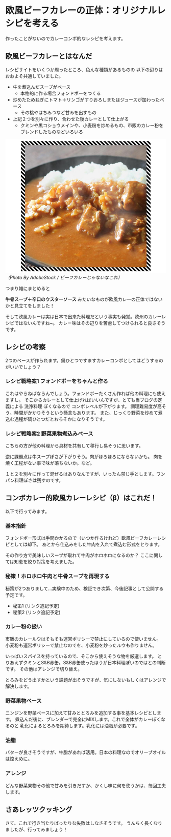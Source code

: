 # 欧風ビーフカレーの正体：オリジナルレシピを考える

作ったことがないのでカレーコンボ的なレシピを考えます。

## 欧風ビーフカレーとはなんだ

レシピサイトをいくつか周ったところ、色んな種類があるものの
以下の辺りはおおよそ共通していました。

* 牛を煮込んだスープがベース
    * 本格的に作る場合フォンドボーをつくる
* 炒めたためねぎにトマト＋リンゴがすりおろしまたはジュースが加わったベース
    * その桃やはちみつなど甘みを出すもの
* 上記２つを別々に作り、合わせた後カレーとして仕上がる
    * クミンや黒コショウメインや、小麦粉を炒めるもの、市販のカレー粉をブレンドしたものなどいろいろ

[![curry image by adobe stock](/images/misc/AdobeStock_377645099_1.jpeg)](/images_original/misc/AdobeStock_377645099.jpeg)
_（Photo By AdobeStock / ビーフカレーじゃないなこれ）_

つまり雑にまとめると

**牛骨スープ＋辛口のウスターソース** みたいなものが欧風カレーの正体ではないかと見立てをしました！

そして欧風カレーは実は日本で出来た料理だという事実も発覚。欧州のカレーレシピではないんですね~。
カレー味はその辺りを苦慮してつけられると良さそうです。

## レシピの考察

2つのベースが作られます。鍋ひとつですますカレーコンボとしてはどうするのがいいでしょう？

### レシピ戦略案1 フォンドボーをちゃんと作る

これはやらねばならんでしょう。フォンドボーたくさん作れば他の料理にも使えますし。
そこからカレーとして仕上げればいいんですが、とても当ブログの定義による 洗浄料理 ぽくなるので
コンボレベルが下がります。
調理難易度が高そう、時間がかかりそうという懸念もあります。
また、じっくり野菜を炒めて煮込む過程が鍋ひとつだとおろそかになりそうです。

### レシピ戦略案2 野菜果物煮込みベース

こちらの方が他の料理から具材を共有して移行し易そうに思います。

逆に課題点は牛スープぽさが下がりそう。肉がほろほろにならないかも。
肉を焼く工程がない事で味が落ちないか。など。

１と２を別々に作って混ぜるはありなんですが、いったん禁じ手とします。ワンパン料理ぽさは残すのです。

## コンボカレー的欧風カレーレシピ（β）はこれだ！

以下で行ってみます。

### 基本指針

フォンドボー形式は手間かかるので（いつか作るけれど）欧風ビーフカレーレシピとしては却下。
あとから仕込みをした牛肉を入れて煮込む形式をとります。

その作り方で美味しいスープが取れて牛肉がホロホロになるのか？
ここに関しては知恵を絞り対策を考えました。

### 秘策！ホロホロ牛肉と牛骨スープを再現する

秘策が2つありまして…実験中のため、検証でき次第、今後記事として公開する予定です。

* 秘策1 (リンク追記予定)
* 秘策2 (リンク追記予定)

### カレー粉の扱い

市販のカレールウはそもそも運営ポリシーで禁止にしているので使いません。
小麦粉も運営ポリシーで禁止なのでを、小麦粉を炒ったルウも作りません。

いっぱいスパイスを持っているので、そこから使えそうな物を厳選します。
とりあえずクミンとS&B赤缶。S&B赤缶使ったほうが日本料理ぽいのではとの判断です。
その他はアレンジで切り替え。

とろみをどう出すかという課題が出そうですが、気にしないもしくはアレンジで解決します。

### 野菜果物ベース

ニンジンを野菜ベースに加えて甘みととろみを追加する事を基本レシピとします。
煮込んだ後に、ブレンダーで完全にMIXします。これで全体がカレーぽくなるのと
乳化によるとろみを期待します。乳化には油脂が必要です。

### 油脂

バターが良さそうですが、牛脂があれば活用。日本の料理なのでオリーブオイルは控えめに。

### アレンジ

どんな野菜果物その他で甘みを引きだすか、かくし味に何を使うかは、毎回工夫します。


## さあレッツクッキング

さて、これで行き当たりばったりな失敗はしなさそうです。
うんちく長くなりましたが、行ってみましょう！


